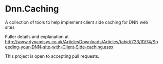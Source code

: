 # Dnn.Caching
A collection of tools to help implement client side caching for DNN web sites

Fuller details and explanation at http://www.dynamisys.co.uk/ArticlesDownloads/Articles/tabid/723/ID/74/Speeding-your-DNN-site-with-Client-Side-caching.aspx

This project is open to accepting pull requests.
